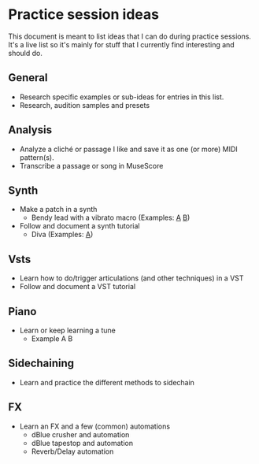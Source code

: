 # Practice session ideas
This document is meant to list ideas that I can do during practice sessions. It's a live list so it's mainly for stuff that I currently find interesting and should do.

## General
- Research specific examples or sub-ideas for entries in this list.
- Research, audition samples and presets

## Analysis
- Analyze a cliché or passage I like and save it as one (or more) MIDI pattern(s).
- Transcribe a passage or song in MuseScore
 
## Synth
- Make a patch in a synth
  - Bendy lead with a vibrato macro (Examples: [A](#) [B](#))
- Follow and document a synth tutorial
  - Diva (Examples: [A](https://www.youtube.com/watch?v=2f0gBVX2zS4))

## Vsts
- Learn how to do/trigger articulations (and other techniques) in a VST
- Follow and document a VST tutorial

## Piano
- Learn or keep learning a tune
  - Example A B

## Sidechaining
- Learn and practice the different methods to sidechain

## FX
- Learn an FX and a few (common) automations
  - dBlue crusher and automation
  - dBlue tapestop and automation
  - Reverb/Delay automation

